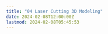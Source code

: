 ```yaml
---
title: "04 Laser Cutting 3D Modeling"
date: 2024-02-08T12:00:00Z
lastmod: 2024-02-08T05:45:53
---
```

